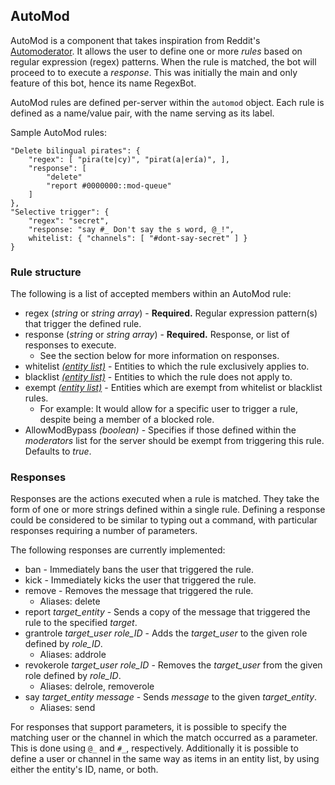 ## AutoMod

AutoMod is a component that takes inspiration from Reddit's [Automoderator](https://www.reddit.com/wiki/automoderator). It allows the user to define one or more *rules* based on regular expression (regex) patterns. When the rule is matched, the bot will proceed to to execute a *response*. This was initially the main and only feature of this bot, hence its name RegexBot.

AutoMod rules are defined per-server within the `automod` object. Each rule is defined as a name/value pair, with the name serving as its label.

Sample AutoMod rules:
```
"Delete bilingual pirates": {
    "regex": [ "pira(te|cy)", "pirat(a|ería)", ],
    "response": [
        "delete"
        "report #0000000::mod-queue"
    ]
},
"Selective trigger": {
    "regex": "secret",
    "response: "say #_ Don't say the s word, @_!",
    whitelist: { "channels": [ "#dont-say-secret" ] }
}
```

### Rule structure
The following is a list of accepted members within an AutoMod rule:
* regex (*string* or *string array*) - **Required.** Regular expression pattern(s) that trigger the defined rule.
* response (*string* or *string array*) - **Required.** Response, or list of responses to execute.
  * See the section below for more information on responses.
* whitelist *[(entity list)](entitylist.html)* - Entities to which the rule exclusively applies to.
* blacklist *[(entity list)](entitylist.html)* - Entities to which the rule does not apply to.
* exempt *[(entity list)](entitylist.html)* - Entities which are exempt from whitelist or blacklist rules.
  * For example: It would allow for a specific user to trigger a rule, despite being a member of a blocked role.
* AllowModBypass *(boolean)* - Specifies if those defined within the *moderators* list for the server should be exempt from triggering this rule. Defaults to *true*.

### Responses
Responses are the actions executed when a rule is matched. They take the form of one or more strings defined within a single rule. Defining a response could be considered to be similar to typing out a command, with particular responses requiring a number of parameters.

The following responses are currently implemented:
* ban - Immediately bans the user that triggered the rule.
* kick - Immediately kicks the user that triggered the rule.
* remove - Removes the message that triggered the rule.
  * Aliases: delete
* report *target_entity* - Sends a copy of the message that triggered the rule to the specified *target*.
* grantrole *target_user* *role_ID* - Adds the *target_user* to the given role defined by *role_ID*.
  * Aliases: addrole
* revokerole *target_user* *role_ID* - Removes the *target_user* from the given role defined by *role_ID*.
  * Aliases: delrole, removerole
* say *target_entity* *message* - Sends *message* to the given *target_entity*.
  * Aliases: send

For responses that support parameters, it is possible to specify the matching user or the channel in which the match occurred as a parameter. This is done using `@_` and `#_`, respectively. Additionally it is possible to define a user or channel in the same way as items in an entity list, by using either the entity's ID, name, or both.